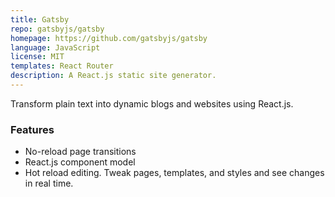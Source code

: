 ```yaml
---
title: Gatsby
repo: gatsbyjs/gatsby
homepage: https://github.com/gatsbyjs/gatsby
language: JavaScript
license: MIT
templates: React Router
description: A React.js static site generator.
---
```


Transform plain text into dynamic blogs and websites using React.js.

### Features

* No-reload page transitions
* React.js component model
* Hot reload editing. Tweak pages, templates, and styles and see changes in real time.

